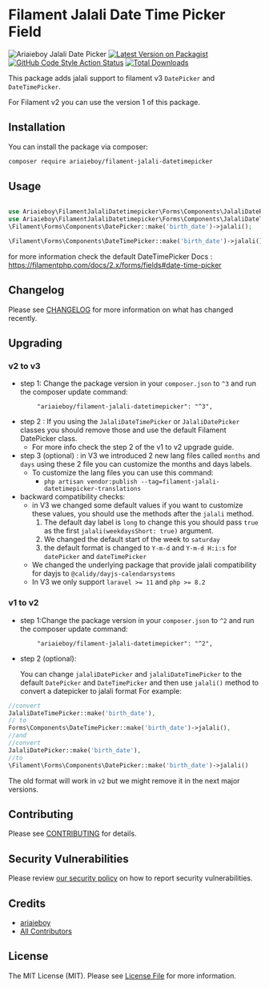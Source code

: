 # Filament Jalali Date Time Picker Field

![Ariaieboy Jalali Date Picker](https://preview.dragon-code.pro/Ariaieboy/Jalali-Date-Picker.svg?brand=laravel)
[![Latest Version on Packagist](https://img.shields.io/packagist/v/ariaieboy/filament-jalali-datetimepicker.svg?style=flat-square)](https://packagist.org/packages/ariaieboy/filament-jalali-datetimepicker)
[![GitHub Code Style Action Status](https://img.shields.io/github/workflow/status/ariaieboy/filament-jalali-datetimepicker/Check%20&%20fix%20styling?label=code%20style)](https://github.com/ariaieboy/filament-jalali-datetimepicker/actions?query=workflow%3A"Check+%26+fix+styling"+branch%3Amain)
[![Total Downloads](https://img.shields.io/packagist/dt/ariaieboy/filament-jalali-datetimepicker.svg?style=flat-square)](https://packagist.org/packages/ariaieboy/filament-jalali-datetimepicker)

This package adds jalali support to filament v3 `DatePicker` and `DateTimePicker`.

For Filament v2 you can use the version 1 of this package.

## Installation

You can install the package via composer:

```bash
composer require ariaieboy/filament-jalali-datetimepicker
```

## Usage

```php

use Ariaieboy\FilamentJalaliDatetimepicker\Forms\Components\JalaliDatePicker;
use Ariaieboy\FilamentJalaliDatetimepicker\Forms\Components\JalaliDateTimePicker;
\Filament\Forms\Components\DatePicker::make('birth_date')->jalali();

\Filament\Forms\Components\DateTimePicker::make('birth_date')->jalali();
```

for more information check the default DateTimePicker
Docs : https://filamentphp.com/docs/2.x/forms/fields#date-time-picker

## Changelog

Please see [CHANGELOG](CHANGELOG.md) for more information on what has changed recently.

## Upgrading

### v2 to v3

- step 1: Change the package version in your `composer.json` to `^3` and run the composer update command:

```
        "ariaieboy/filament-jalali-datetimepicker": "^3",
```

- step 2 : If you using the `JalaliDateTimePicker` or `JalaliDatePicker` classes you should remove those and use the default Filament DatePicker class. 
  - For more info check the step 2 of the v1 to v2 upgrade guide.
- step 3 (optional) : in V3 we introduced 2 new lang files called `months` and `days` using these 2 file you can customize the months and days labels.
  - To customize the lang files you can use this command:
    - `php artisan vendor:publish --tag=filament-jalali-datetimepicker-translations`
- backward compatibility checks:
  - in V3 we changed some default values if you want to customize these values, you should use the methods after the `jalali` method.
    1. The default day label is `long` to change this you should pass `true` as the first `jalali(weekdaysShort: true)` argument.
    2. We changed the default start of the week to `saturday`
    3. the default format is changed to `Y-m-d` and `Y-m-d H:i:s` for `datePicker` and `dateTimePicker`
  - We changed the underlying package that provide jalali compatibility for dayjs to `@calidy/dayjs-calendarsystems`
  - In V3 we only support `laravel >= 11` and `php >= 8.2`

### v1 to v2

- step 1:Change the package version in your `composer.json` to `^2` and run the composer update command:

```
        "ariaieboy/filament-jalali-datetimepicker": "^2",
```

- step 2 (optional):

  You can change `jalaliDatePicker` and `jalaliDateTimePicker` to the default `DatePicker` and `DateTimePicker` and then
  use `jalali()` method to convert a datepicker to jalali format
  For example:

```php
//convert
JalaliDateTimePicker::make('birth_date'),
// to 
Forms\Components\DateTimePicker::make('birth_date')->jalali(),
//and
//convert
JalaliDatePicker::make('birth_date'),
//to
\Filament\Forms\Components\DatePicker::make('birth_date')->jalali()
```

The old format will work in `v2` but we might remove it in the next major versions.

## Contributing

Please see [CONTRIBUTING](https://github.com/spatie/.github/blob/main/CONTRIBUTING.md) for details.

## Security Vulnerabilities

Please review [our security policy](../../security/policy) on how to report security vulnerabilities.

## Credits

- [ariaieboy](https://github.com/ariaieboy)
- [All Contributors](../../contributors)

## License

The MIT License (MIT). Please see [License File](LICENSE.md) for more information.
